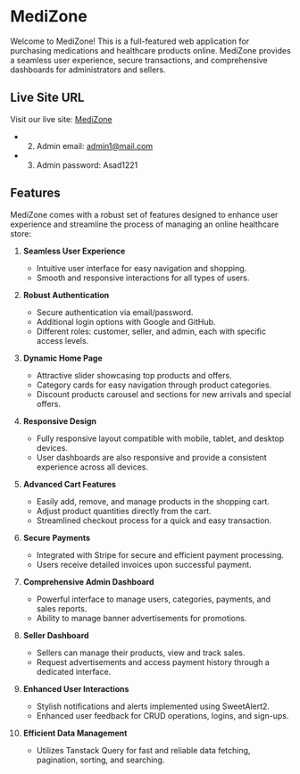 # MediZone

Welcome to MediZone! This is a full-featured web application for purchasing medications and healthcare products online. MediZone provides a seamless user experience, secure transactions, and comprehensive dashboards for administrators and sellers.

## Live Site URL

Visit our live site: [MediZone](https://medizone-d0736.web.app/)


* 2. Admin email: admin1@mail.com
* 3. Admin password: Asad1221




## Features

MediZone comes with a robust set of features designed to enhance user experience and streamline the process of managing an online healthcare store:

1. **Seamless User Experience**
   - Intuitive user interface for easy navigation and shopping.
   - Smooth and responsive interactions for all types of users.

2. **Robust Authentication**
   - Secure authentication via email/password.
   - Additional login options with Google and GitHub.
   - Different roles: customer, seller, and admin, each with specific access levels.

3. **Dynamic Home Page**
   - Attractive slider showcasing top products and offers.
   - Category cards for easy navigation through product categories.
   - Discount products carousel and sections for new arrivals and special offers.

4. **Responsive Design**
   - Fully responsive layout compatible with mobile, tablet, and desktop devices.
   - User dashboards are also responsive and provide a consistent experience across all devices.

5. **Advanced Cart Features**
   - Easily add, remove, and manage products in the shopping cart.
   - Adjust product quantities directly from the cart.
   - Streamlined checkout process for a quick and easy transaction.

6. **Secure Payments**
   - Integrated with Stripe for secure and efficient payment processing.
   - Users receive detailed invoices upon successful payment.

7. **Comprehensive Admin Dashboard**
   - Powerful interface to manage users, categories, payments, and sales reports.
   - Ability to manage banner advertisements for promotions.

8. **Seller Dashboard**
   - Sellers can manage their products, view and track sales.
   - Request advertisements and access payment history through a dedicated interface.

9. **Enhanced User Interactions**
   - Stylish notifications and alerts implemented using SweetAlert2.
   - Enhanced user feedback for CRUD operations, logins, and sign-ups.

10. **Efficient Data Management**
    - Utilizes Tanstack Query for fast and reliable data fetching, pagination, sorting, and searching.

